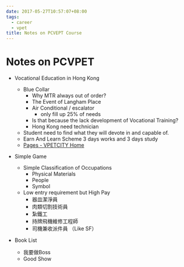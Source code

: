 ```yaml
---
date: 2017-05-27T10:57:07+08:00
tags:
  - career
  - vpet
title: Notes on PCVEPT Course
---
```


# Notes on PCVPET
- Vocational Education in Hong Kong
  - Blue Collar
    - Why MTR always out of order?
    - The Event of Langham Place
    - Air Conditional / escalator
      - only fill up 25% of needs
    - Is that because the lack development of Vocational Training?
    - Hong Kong need technician
  - Student need to find what they will devote in and capable of.
  - Earn And Learn Scheme 3 days works and 3 days study
  - [Pages - VPETCITY Home][&1]


- Simple Game
  - Simple Classification of Occupations
    - Physical Materials
    - People
    - Symbol
  - Low entry requirement but High Pay
    - 器皿潔淨員
    - 肉類切割技術員
    - 紮鐵工
    - 持牌飛機維修工程師
    - 司機兼收派件員 （Like SF）
- Book List
  - 我要做Boss
  - Good Show


[&1]: https://sharepoint.vtc.edu.hk/vpetcity/Pages/Home.aspx
